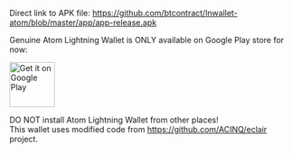 Direct link to APK file: https://github.com/btcontract/lnwallet-atom/blob/master/app/app-release.apk  

Genuine Atom Lightning Wallet is ONLY available on Google Play store for now:  

<a href="https://play.google.com/store/apps/details?id=com.lightning.walletapp.bca"><img alt="Get it on Google Play" src="https://play.google.com/intl/en_us/badges/images/apps/en-play-badge.png" height="80pt"/></a>

DO NOT install Atom Lightning Wallet from other places!  
This wallet uses modified code from https://github.com/ACINQ/eclair project.
